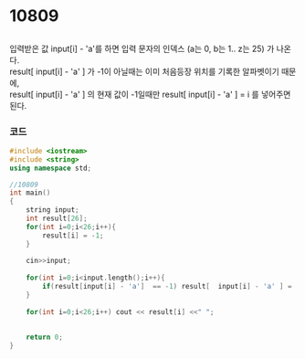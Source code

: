 # 10809

##
입력받은 값 input[i] - 'a'를 하면 입력 문자의 인덱스 (a는 0, b는 1.. z는 25) 가 나온다.  
result[ input[i] - 'a' ] 가 -1이 아닐때는 이미 처음등장 위치를 기록한 알파벳이기 때문에,  
result[ input[i] - 'a' ] 의 현재 값이 -1일때만 result[ input[i] - 'a' ] = i 를 넣어주면 된다.



### 코드

```c++
#include <iostream>
#include <string>
using namespace std;

//10809
int main()
{
    string input;
    int result[26];
    for(int i=0;i<26;i++){
        result[i] = -1;
    }
    
    cin>>input;
    
    for(int i=0;i<input.length();i++){
        if(result[input[i] - 'a']  == -1) result[  input[i] - 'a' ] =  i;
    }
    
    for(int i=0;i<26;i++) cout << result[i] <<" ";
    
    
    return 0;
}


```
